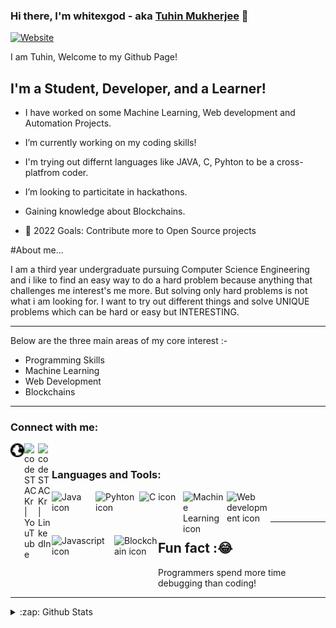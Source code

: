 ### Hi there, I'm whitexgod - aka [Tuhin Mukherjee][website] 👋

[![Website](https://media3.giphy.com/media/dCERkihZ9m7xjIvSau/source.gif)](https://whitexgod.github.io/cv-2/index.html)

<!--
**whitexgod/whitexgod** is a ✨ _special_ ✨ repository because its `README.md` (this file) appears on your GitHub profile.
-->
I am Tuhin, Welcome to my Github Page!
## I'm a Student, Developer, and a Learner!

- I have worked on some Machine Learning, Web development and Automation Projects.

- I’m currently working on my coding skills! 
- I'm trying out differnt languages like JAVA, C, Pyhton to be a cross-platfrom coder.
- I’m looking to particitate in hackathons.
- Gaining knowledge about Blockchains.
- 🥅 2022 Goals: Contribute more to Open Source projects

#About me...

I am a third year undergraduate pursuing Computer Science Engineering and i like to find an easy way to do a hard problem because anything that challenges me interest's me more. But solving only hard problems is not what i am looking for. I want to try out different things and solve UNIQUE problems which can be hard or easy but INTERESTING.

------------------------------------------------------------------------------------------------------------------------------------------------------------------------------

Below are the three main areas of my core interest :-
* Programming Skills
* Machine Learning
* Web Development
* Blockchains

------------------------------------------------------------------------------------------------------------------------------------------------------------------------------
### Connect with me:

[<img align="left" alt="codeSTACKr.com" width="22px" src="https://raw.githubusercontent.com/iconic/open-iconic/master/svg/globe.svg" />][website]
[<img align="left" alt="codeSTACKr | YouTube" width="22px" src="https://cdn.jsdelivr.net/npm/simple-icons@v3/icons/youtube.svg" />][youtube]
[<img align="left" alt="codeSTACKr | LinkedIn" width="22px" src="https://cdn.jsdelivr.net/npm/simple-icons@v3/icons/linkedin.svg" />][linkedin]

<br />

### Languages and Tools:

<img width="70" height="70" align="left" alt="Java icon" src="https://i.pinimg.com/236x/02/55/3a/02553ab35a4a3541b9fb3bc8f1fad1bc.jpg">
<img width="70" height="70" align="left" alt="Pyhton icon" src="https://image.pngaaa.com/282/619282-middle.png">
<img width="70" height="70" align="left" alt="C icon" src="https://cdn5.vectorstock.com/i/1000x1000/39/29/letter-c-icon-symbol-design-template-sign-type-vector-20953929.jpg">
<img width="70" height="70" align="left" alt="Machine Learning icon" src="https://www.kindpng.com/picc/m/255-2554071_beltech-2018-icons-webside-schedule-machine-learning-machine.png">
<img width="70" height="70" align="left" alt="Web development icon" src="https://previews.123rf.com/images/valentint/valentint1704/valentint170400663/75401421-web-development-icon-web-development-website-button-on-white-background-.jpg">
<img width="100" height="70" align="left" alt="Javascript icon" src="https://user-images.githubusercontent.com/30186107/29488525-f55a69d0-84da-11e7-8a39-5476f663b5eb.png">
<img width="70" height="70" align="left" alt="Blockchain icon" src="https://thumbs.dreamstime.com/z/blockchain-icon-design-cryptocurrency-vector-digital-logo-blockchain-icon-design-cryptocurrency-vector-digital-logo-201091629.jpg">
<br><br>

---

## Fun fact :😂

Programmers spend more time debugging than coding!

---

<details>
  <summary>:zap: Github Stats</summary>

  <img align="left" alt="codeSTACKr's Github Stats" src="https://github-readme-stats-delta-eight.vercel.app/api?username=whitexgod&show_icons=true&hide_border=true" />

</details>


[website]: https://whitexgod.github.io/cv-2/index.html

[youtube]: https://www.youtube.com/channel/UCiu8e-IoMY_BDhjjCVYxKKg?view_as=subscriber

[linkedin]: https://www.linkedin.com/in/tuhin-mukherjee-38376219b/
